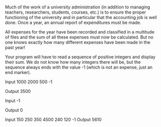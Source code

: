Much of the work of a university administration (in addition to managing teachers, researchers, students, courses, etc.) is to ensure the proper functioning of the university and in particular that the accounting job is well done. Once a year, an annual report of expenditures must be made.

All expenses for the year have been recorded and classified in a multitude of files and the sum of all these expenses must now be calculated. But no one knows exactly how many different expenses have been made in the past year!

Your program will have to read a sequence of positive integers and display their sum. We do not know how many integers there will be, but the sequence always ends with the value -1 (which is not an expense, just an end marker).

Input
1000
2000
500
-1

Output
3500

Input
-1

Output
0

Input
150
250
350
4500
240
120
-1
Output
5610

